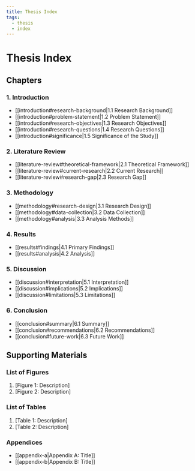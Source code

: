 ```yaml
---
title: Thesis Index
tags:
  - thesis
  - index
---
```


# Thesis Index

## Chapters

### 1. Introduction
- [[introduction#research-background|1.1 Research Background]]
- [[introduction#problem-statement|1.2 Problem Statement]]
- [[introduction#research-objectives|1.3 Research Objectives]]
- [[introduction#research-questions|1.4 Research Questions]]
- [[introduction#significance|1.5 Significance of the Study]]

### 2. Literature Review
- [[literature-review#theoretical-framework|2.1 Theoretical Framework]]
- [[literature-review#current-research|2.2 Current Research]]
- [[literature-review#research-gap|2.3 Research Gap]]

### 3. Methodology
- [[methodology#research-design|3.1 Research Design]]
- [[methodology#data-collection|3.2 Data Collection]]
- [[methodology#analysis|3.3 Analysis Methods]]

### 4. Results
- [[results#findings|4.1 Primary Findings]]
- [[results#analysis|4.2 Analysis]]

### 5. Discussion
- [[discussion#interpretation|5.1 Interpretation]]
- [[discussion#implications|5.2 Implications]]
- [[discussion#limitations|5.3 Limitations]]

### 6. Conclusion
- [[conclusion#summary|6.1 Summary]]
- [[conclusion#recommendations|6.2 Recommendations]]
- [[conclusion#future-work|6.3 Future Work]]

## Supporting Materials

### List of Figures
1. [Figure 1: Description]
2. [Figure 2: Description]

### List of Tables
1. [Table 1: Description]
2. [Table 2: Description]

### Appendices
- [[appendix-a|Appendix A: Title]]
- [[appendix-b|Appendix B: Title]]